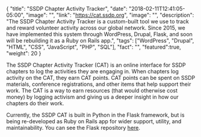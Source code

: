 {
  "title": "SSDP Chapter Activity Tracker",
  "date": "2018-02-11T12:41:05-05:00",
  "image": "",
  "link": "https://cat.ssdp.org",
  "image": "",
  "description": "The SSDP Chapter Activity Tracker is a custom-built tool we use to track and reward volunteer activity across our global network. Since 2015, we have implemented this system through WordPress, Drupal, Flask, and soon will be rebuilding it as a Ruby on Rails app.",
  "tags": ["WordPress", "Drupal", "HTML", "CSS", "JavaScript", "PHP", "SQL"],
  "fact": "",
  "featured":true,
  "weight": 20
}

The SSDP Chapter Activity Tracker (CAT) is an online interface for SSDP chapters to log the activities they are engaging in. When chapters log activity on the CAT, they earn CAT points. CAT points can be spent on SSDP materials, conference registrations, and other items that help support their work. The CAT is a way to earn resources (that would otherwise cost money) by logging activism and giving us a deeper insight in how our chapters do their work.

Currently, the SSDP CAT is built in Python in the Flask framework, but is being re-developed as Ruby on Rails app for wider support, utility, and maintainability. You can see the Flask repository [here](https://github.com/SSDP-Dev/flask-cat).
